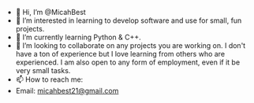 - 👋 Hi, I’m @MicahBest
- 👀 I’m interested in learning to develop software and use for small, fun projects.
- 🌱 I’m currently learning Python & C++.
- 💞️ I’m looking to collaborate on any projects you are working on. I don't have a ton of experience but I love learning from others who are experienced. I am also open to any form of employment, even if it be very small tasks.
- 📫 How to reach me:
-  Email: micahbest21@gmail.com

